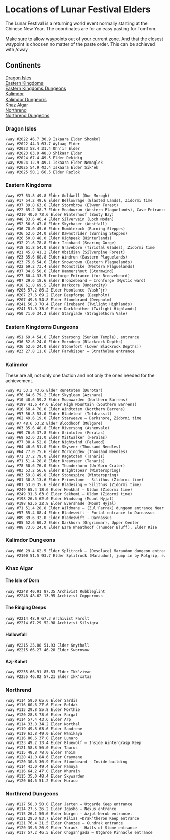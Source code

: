 # Locations of Lunar Festival Elders

The Lunar Festival is a returning world event normally starting at the Chinese New Year. The coordinates are for an easy pasting for TomTom.

Make sure to allow waypoints out of your current zone. And that the closest waypoint is choosen no matter of the paste order. This can be achieved with /cway



## Continents
[Dragon Isles](#dragonisles)  
[Eastern Kingdoms](#easternkingdoms)  
[Eastern Kingdoms Dungeons](#easternkingdomsdungeons)  
[Kalimdor](#kalimdor)  
[Kalimdor Dungeons](#kalimdordungeons)  
[Khaz Algar](#khazalgar)  
[Northrend](#northrend)  
[Northrend Dungeons](#northrenddungeons)




<a name="dragonisles"/>

### Dragon Isles
</a>

```markdown
/way #2022 46.7 30.9 Iskaara Elder Shomkol
/way #2022 44.3 63.7 Aylaag Elder
/way #2023 58.4 31.4 Ohn'ir Elder
/way #2023 83.9 48.0 Shikaar Elder
/way #2024 67.4 49.5 Elder Dekidig
/way #2024 12.9 49.1 Iskaara Elder Nemaglek
/way #2025 54.9 43.4 Iskaara Elder Sik'ek
/way #2025 50.1 66.5 Elder Razlok
```

<a name="easternkingdoms"/>

### Eastern Kingdoms
</a>

```markdown
/way #27 53.8 49.8 Elder Goldwell (Dun Morogh)
/way #17 54.2 49.6 Elder Bellowrage (Blasted Lands), Zidormi time
/way #37 39.8 63.6 Elder Stormbrow (Elwynn Forest)
/way #22 65.2 38.7 Elder Meadowrun (Western Plaguelands), Cave Entrance
/way #210 40.0 72.6 Elder Winterhoof (Booty Bay)
/way #48 33.6 46.4 Elder Silvervein (Loch Modan)
/way #52 56.6 47.0 Elder Skychaser (Westfall)
/way #36 70.0 45.6 Elder Rumblerock (Burning Steppes)
/way #36 52.6 24.0 Elder Dawnstrider (Burning Steppes)
/way #26 50.0 48.0 Elder Highpeak (Hinterlands)
/way #32 21.6 78.8 Elder Ironband (Searing Gorge)
/way #18 61.8 54.0 Elder Graveborn (Tirisfal Glades), Zidormi time
/way #21 45.0 41.2 Elder Obsidian (Silverpine Forest)
/way #23 35.6 68.8 Elder Windrun (Eastern Plaguelands)
/way #23 75.6 54.6 Elder Snowcrown (Eastern Plaguelands)
/way #22 69.2 73.4 Elder Moonstrike (Western Plaguelands)
/way #37 34.6 50.6 Elder Hammershout (Stormwind)
/way #27 60.4 33.5 Ironforge Entrance (for Bronzebeard)
/way #87 29.6 18.6 Elder Bronzebeard – Ironforge (Mystic ward)
/way #18 61.8 69.5 Elder Darkcore (Undercity)
/way #205 57.2 86.2 Elder Moonlance (Vash’jr)
/way #207 27.6 69.2 Elder Deepforge (Deepholm)
/way #207 49.6 54.8 Elder Stonebrand (Deepholm)
/way #241 50.8 70.4 Elder Firebeard (Twilight Highlands)
/way #241 51.8 33.0 Elder Darkfeather (Twilight Highlands)
/way #50 71.0 34.2 Elder Starglade (Straglethorn Vale)
```

<a name="easternkingdomsdungeons"/>

### Eastern Kingdoms Dungeons
</a>

```markdown
/way #51 69.4 54.6 Elder Starsong (Sunken Temple), entrance
/way #36 52.6 24.0 Elder Morndeep (Blackrock Depths)
/way #36 52.6 24.0 Elder Stonefort (Lower Blackrock Depths))
/way #23 27.8 11.6 Elder Farwhisper – Stratholme entrance
```



<a name="kalimdor"/>

### Kalimdor
</a>

These are all, not only one faction and not only the ones needed for the achievement.

```markdown
/way #1 53.2 43.6 Elder Runetotem (Durotar)
/way #76 64.6 79.2 Elder Skygleam (Azshara)
/way #10 48.6 59.2 Elder Moonwarden (Northern Barrens)
/way #199 41.6 47.6 Elder High Mountain (Southern Barrens)
/way #10 68.4 70.0 Elder Windtotem (Northern Barrens)
/way #57 56.8 53.0 Elder Bladeleaf (Teldrassil)
/way #62 49.6 19.0 Elder Starweave – Darkshore, Zidormi time 
/way #7 48.6 53.2 Elder Bloodhoof (Mulgore)
/way #63 35.6 48.8 Elder Riversong (Ashenvale)
/way #69 76.6 37.8 Elder Grimtotem (Feralas)
/way #69 62.6 31.0 Elder Mistwalker (Feralas)
/way #77 38.4 52.8 Elder Nightwind (Felwood)
/way #64 46.6 51.0 Elder Skyseer (Thousand Needles)
/way #64 77.0 75.6 Elder Morningdew (Thousand Needles)
/way #71 37.2 79.0 Elder Ragetotem (Tanaris)
/way #71 51.4 28.8 Elder Dreamseer (Tanaris)
/way #78 50.6 76.0 Elder Thunderhorn (Un'Goro Crater)
/way #83 53.2 56.6 Elder Brightspear (Winterspring)
/way #83 59.8 49.8 Elder Stonespire (Winterspring)
/way #81 30.8 13.6 Elder Primestone – Silithus (Zidormi time)  
/way #81 53.0 35.6 Elder Bladesing – Silithus (Zidormi time)  
/way #249 65.4 18.6 Elder Menkhaf – Uldum (Zidormi time)  
/way #249 31.6 63.0 Elder Sekhemi – Uldum (Zidormi time)  
/way #198 26.6 62.0 Elder Windsong (Mount Hyjal)
/way #198 62.6 22.8 Elder Evershade (Mount Hyjal)
/way #71 51.4 28.8 Elder Wildmane – (Zul'Farrak) dungeon entrance Near Gahz'rilla 
/way #57 55.4 88.4 Elder Bladeswift – Portal entrance to Darnassus  
/way #89 39.6 32.0 Elder Bladeswift - Darnassus
/way #85 52.6 60.2 Elder Darkhorn (Orgrimmar), Upper Center
/way #88 73.6 24.0 Elder Ezra Wheathoof (Thunder Bluff), Elder Rise
```

<a name="kalimdor Dungeons"/>

### Kalimdor Dungeons
</a>

```markdown
/way #66 29.4 62.5 Elder Splitrock – (Desolace) Maraudon dungeon entrance
/way #2100 51.5 93.7 Elder Splitrock (Maraudon), jump in by Rotgrip, swim east, enter tunnel
```

<a name="khazalgar"/>

### Khaz Algar
</a>

#### The Isle of Dorn
```markdown
/way #2248 40.91 87.35 Archivist Rubbleglint
/way #2248 48.62 13.95 Archivist Coppermoss
```

#### The Ringing Deeps
```markdown
/way #2214 48.9 67.3 Archivist Farolt
/way #2214 67.29 52.98 Archivist Silsigra
```

#### Hallowfall
```markdown
/way #2215 25.88 51.93 Elder Knythall
/way #2215 66.27 46.28 Elder Swornvow
```

#### Azj-Kahet
```markdown
/way #2255 66.91 85.53 Elder Ikk'zivan
/way #2255 46.82 57.21 Elder Ikk'xataz
```


<a name="northrend"/>

### Northrend
</a>

```markdown
/way #114 59.0 65.6 Elder Sardis
/way #116 60.6 27.6 Elder Beldak
/way #115 29.8 55.8 Elder Morthie
/way #120 28.8 73.6 Elder Fargal
/way #114 57.4 43.6 Elder Arp
/way #114 33.8 34.2 Elder Northal
/way #119 49.8 63.6 Elder Sandrene
/way #119 63.8 49.0 Elder Wanikaya
/way #116 80.6 37.0 Elder Lunaro
/way #123 49.2 13.4 Elder Bluewolf – Inside Wintergrasp Keep
/way #121 58.8 56.0 Elder Tauros
/way #115 48.8 78.0 Elder Thoim
/way #120 41.0 84.6 Elder Graymane
/way #120 30.6 36.9 Elder Stonebeard – Inside building
/way #114 43.0 49.4 Elder Pamuya
/way #116 64.2 47.0 Elder Whurain
/way #115 35.0 48.4 Elder Skywarden
/way #120 64.6 51.2 Elder Muraco
```

<a name="northrenddungeons"/>

### Northrend Dungeons
</a>

```markdown
/way #117 58.0 50.0 Elder Jarten – Utgarde Keep entrance
/way #114 27.5 26.2 Elder Igasho – Nexus entrance
/way #115 26.1 50.6 Elder Nurgen – Azjol-Nerub entrance.
/way #121 29.0 83.7 Elder Kilias –Drak’theron Keep entrance
/way #121 76.4 21.5 Elder Ohanzee – Gundrak entrance
/way #120 39.6 26.9 Elder Yurauk – Halls of Stone entrance
/way #117 57.2 46.5 Elder Chogan’gada – Utgarde Pinnacle entrance
```